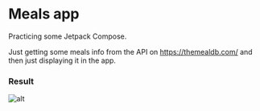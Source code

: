 # Meals app

Practicing some Jetpack Compose.

Just getting some meals info from the API on https://themealdb.com/ and then just displaying it in
the app.

### Result

![alt](https://i.imgur.com/YyzpbOa.gif)
